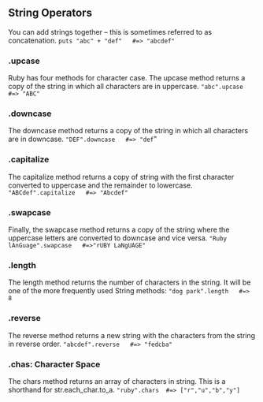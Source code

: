 
## String Operators
You can add strings together – this is sometimes referred to as concatenation.
`puts "abc" + "def"   #=> "abcdef"`

### .upcase 
Ruby has four methods for character case.
The upcase method returns a copy of the string in which all characters are in uppercase.
`"abc".upcase   #=> "ABC"`

### .downcase
The downcase method returns a copy of the string in which all characters are in downcase.
`"DEF".downcase   #=> "def`"

### .capitalize
The capitalize method returns a copy of string with the first character converted to uppercase and the remainder to lowercase.
`  "ABCdef".capitalize   #=> "Abcdef"`

### .swapcase
Finally, the swapcase method returns a copy of the string where the uppercase letters are converted to downcase and vice versa.
`"Ruby lAnGuage".swapcase   #=>"rUBY LaNgUAGE"`

### .length
The length method returns the number of characters in the string. It will be one of the more frequently used String methods:
`"dog park".length   #=> 8   `

### .reverse
The reverse method returns a new string with the characters from the string in reverse order.
`"abcdef".reverse   #=> "fedcba"`

### .chas: Character Space
The chars method returns an array of characters in string. This is a shorthand for str.each_char.to_a.
`"ruby".chars  #=> ["r","u","b","y"]`
